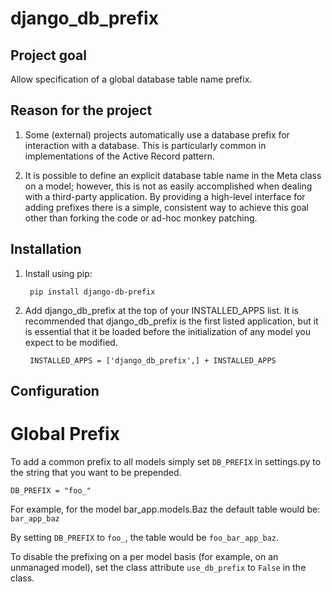 django_db_prefix
================

Project goal
------------

Allow specification of a global database table name prefix.

Reason for the project
----------------------

1. Some (external) projects automatically use a database prefix for 
   interaction with a database. This is particularly common in implementations
   of the Active Record pattern.

2. It is possible to define an explicit database table name in the Meta
   class on a model; however, this is not as easily accomplished when dealing
   with a third-party application. By providing a high-level interface for
   adding prefixes there is a simple, consistent way to achieve this goal other
   than forking the code or ad-hoc monkey patching.

Installation
------------

1. Install using pip:

		pip install django-db-prefix

2. Add django_db_prefix at the top of your INSTALLED_APPS list. It is
   recommended that django_db_prefix is the first listed application, but it
   is essential that it be loaded before the initialization of any model you
   expect to be modified.

		INSTALLED_APPS = ['django_db_prefix',] + INSTALLED_APPS

Configuration
-------------


Global Prefix
=============

To add a common prefix to all models simply set `DB_PREFIX` in settings.py
to the string that you want to be prepended.

	DB_PREFIX = "foo_"

For example, for the model bar_app.models.Baz the default table would be:
`bar_app_baz`

By setting `DB_PREFIX` to `foo_`, the table would be `foo_bar_app_baz`.

To disable the prefixing on a per model basis (for example, on an unmanaged
model), set the class attribute `use_db_prefix` to `False` in the class.
